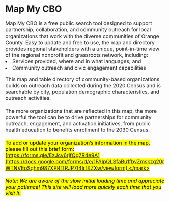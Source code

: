 # Map My CBO
<span style="font-size:16px;">
Map My CBO is a free public search tool designed to support partnership, collaboration, and community outreach for local organizations that work with the diverse communities of Orange County. Easy to update and free to use, the map and directory provides regional stakeholders with a unique, point-in-time view of the regional nonprofit and grassroots network, including:

<li><span style="font-size:16px;">Services provided, where and in what languages; and</li>
<li><span style="font-size:16px;">Community outreach and civic engagement capabilities</li>

<span style="font-size:16px;">This map and table directory of community-based organizations builds on outreach data collected during the 2020 Census and is searchable by city, population demographic characteristics, and outreach activities.<br>
<br>
The more organizations that are reflected in this map, the more powerful the tool can be to drive partnerships for community outreach, engagement, and activation initiatives, from public health education to benefits enrollment to the 2030 Census.<br>
<br>
<mark>To add or update your organization’s information in the map, please fill out this brief form: [https://forms.gle/EzJcv6rjfQg7R4e9A](https://docs.google.com/forms/d/e/1FAIpQLSfaBu1fbvZmskzq20rWTNVEoSqhm987XPRTtRJP7f4IrfXZXw/viewform).</mark> <br>
<br>
*Note: We are aware of the slow initial loading time and appreciate your patience! This site will load more quickly each time that you visit it.*
